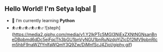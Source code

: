 ## Hello World! I'm Setya Iqbal 👋

<!--
**iqbalcandra/iqbalcandra** is a ✨ _special_ ✨ repository because its `README.md` (this file) appears on your GitHub profile.

Here are some ideas to get you started:

- 🔭 I’m currently working on ...
- 🌱 I’m currently learning ...
- 👯 I’m looking to collaborate on ...
- 🤔 I’m looking for help with ...
- 💬 Ask me about ...
- 📫 How to reach me: ...
- 😄 Pronouns: ...
- ⚡ Fun fact: ...
-->

- 🌱 I’m currently learning **Python**
- ⛹️‍♂️⛹️‍♂️⛹️‍♂️⛹️‍♂️⛹️‍♂️
![steph] (https://media2.giphy.com/media/v1.Y2lkPTc5MGI3NjExZXNtNGNsanBneDBpbmd6dDc5ejFqcTh3bGU1bnVyNGU1bnRuNzdoYiZlcD12MV9pbnRlcm5hbF9naWZfYnlfaWQmY3Q9Zw/DiMnfScJ4ZjoI/giphy.gif)
